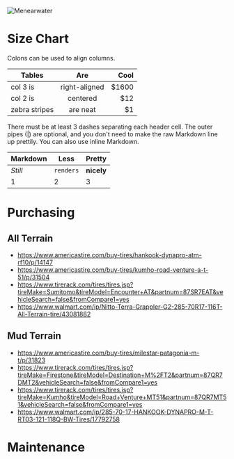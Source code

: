 ![Menearwater](/uploads/bfGoodrich.jpg "Menearwater")<!-- TITLE: Tires -->
<!-- SUBTITLE: A quick summary of Tires -->
# Size Chart
Colons can be used to align columns.

| Tables        | Are           | Cool  |
| ------------- |:-------------:| -----:|
| col 3 is      | right-aligned | $1600 |
| col 2 is      | centered      |   $12 |
| zebra stripes | are neat      |    $1 |

There must be at least 3 dashes separating each header cell.
The outer pipes (|) are optional, and you don't need to make the 
raw Markdown line up prettily. You can also use inline Markdown.

Markdown | Less | Pretty
--- | --- | ---
*Still* | `renders` | **nicely**
1 | 2 | 3
# Purchasing
## All Terrain
* https://www.americastire.com/buy-tires/hankook-dynapro-atm-rf10/p/14147
* https://www.americastire.com/buy-tires/kumho-road-venture-a-t-51/p/31504
* https://www.tirerack.com/tires/tires.jsp?tireMake=Sumitomo&tireModel=Encounter+AT&partnum=87SR7EAT&vehicleSearch=false&fromCompare1=yes
* https://www.walmart.com/ip/Nitto-Terra-Grappler-G2-285-70R17-116T-All-Terrain-tire/43081882


## Mud Terrain
* https://www.americastire.com/buy-tires/milestar-patagonia-m-t/p/31823
* https://www.tirerack.com/tires/tires.jsp?tireMake=Firestone&tireModel=Destination+M%2FT2&partnum=87QR7DMT2&vehicleSearch=false&fromCompare1=yes
* https://www.tirerack.com/tires/tires.jsp?tireMake=Kumho&tireModel=Road+Venture+MT51&partnum=87QR7MT51&vehicleSearch=false&fromCompare1=yes
* https://www.walmart.com/ip/285-70-17-HANKOOK-DYNAPRO-M-T-RT03-121-118Q-BW-Tires/17792758

# Maintenance

